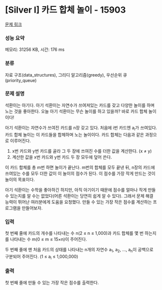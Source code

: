 # [Silver I] 카드 합체 놀이 - 15903 

[문제 링크](https://www.acmicpc.net/problem/15903) 

### 성능 요약

메모리: 31256 KB, 시간: 176 ms

### 분류

자료 구조(data_structures), 그리디 알고리즘(greedy), 우선순위 큐(priority_queue)

### 문제 설명

<p>석환이는 아기다. 아기 석환이는 자연수가 쓰여져있는 카드를 갖고 다양한 놀이를 하며 노는 것을 좋아한다. 오늘 아기 석환이는 무슨 놀이를 하고 있을까? 바로 카드 합체 놀이이다!</p>

<p>아기 석환이는 자연수가 쓰여진 카드를 n장 갖고 있다. 처음에 i번 카드엔 a<sub>i</sub>가 쓰여있다. 카드 합체 놀이는 이 카드들을 합체하며 노는 놀이이다. 카드 합체는 다음과 같은 과정으로 이루어진다.</p>

<ol>
	<li>x번 카드와 y번 카드를 골라 그 두 장에 쓰여진 수를 더한 값을 계산한다. (x ≠ y)</li>
	<li>계산한 값을 x번 카드와 y번 카드 두 장 모두에 덮어 쓴다.</li>
</ol>

<p>이 카드 합체를 총 m번 하면 놀이가 끝난다. m번의 합체를 모두 끝낸 뒤, n장의 카드에 쓰여있는 수를 모두 더한 값이 이 놀이의 점수가 된다. 이 점수를 가장 작게 만드는 것이 놀이의 목표이다.</p>

<p>아기 석환이는 수학을 좋아하긴 하지만, 아직 아기이기 때문에 점수를 얼마나 작게 만들 수 있는지를 알 수는 없었다(어른 석환이는 당연히 쉽게 알 수 있다). 그래서 문제 해결 능력이 뛰어난 여러분에게 도움을 요청했다. 만들 수 있는 가장 작은 점수를 계산하는 프로그램을 만들어보자.</p>

### 입력 

 <p>첫 번째 줄에 카드의 개수를 나타내는 수 n(2 ≤ n ≤ 1,000)과 카드 합체를 몇 번 하는지를 나타내는 수 m(0 ≤ m ≤ 15×n)이 주어진다.</p>

<p>두 번째 줄에 맨 처음 카드의 상태를 나타내는 n개의 자연수 a<sub>1</sub>, a<sub>2</sub>, …, a<sub>n</sub>이 공백으로 구분되어 주어진다. (1 ≤ a<sub>i</sub> ≤ 1,000,000)</p>

### 출력 

 <p>첫 번째 줄에 만들 수 있는 가장 작은 점수를 출력한다.</p>

